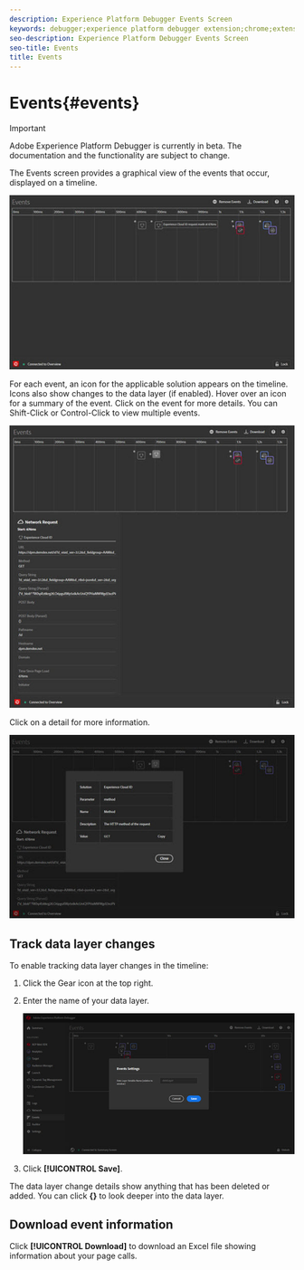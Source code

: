 ```yaml
---
description: Experience Platform Debugger Events Screen
keywords: debugger;experience platform debugger extension;chrome;extension;events;dtm;target
seo-description: Experience Platform Debugger Events Screen
seo-title: Events
title: Events
---
```


# Events{#events}

>[!IMPORTANT]
>
>Adobe Experience Platform Debugger is currently in beta. The documentation and the functionality are subject to change. 

The Events screen provides a graphical view of the events that occur, displayed on a timeline.

![](assets/events.jpg)

For each event, an icon for the applicable solution appears on the timeline. Icons also show changes to the data layer (if enabled). Hover over an icon for a summary of the event. Click on the event for more details. You can Shift-Click or Control-Click to view multiple events.

![](assets/events-details.jpg)

Click on a detail for more information.

![](assets/events-details-more.jpg)

## Track data layer changes

To enable tracking data layer changes in the timeline: 

1. Click the Gear icon at the top right.
1. Enter the name of your data layer.

    ![](assets/event-datalayer.jpg)

1. Click **[!UICONTROL Save]**.

The data layer change details show anything that has been deleted or added. You can click **{}** to look deeper into the data layer.

## Download event information

Click **[!UICONTROL Download]** to download an Excel file showing information about your page calls.